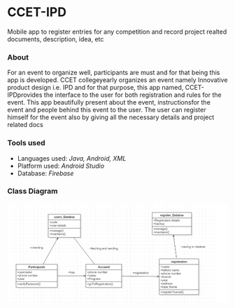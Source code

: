 # CCET-IPD
Mobile app to register entries for any competition and record project realted documents, description, idea, etc


### About
For  an  event  to  organize  well,  participants  are  must  and  for  that  being  this  app  is  developed. CCET  collegeyearly  organizes  an  event  namely  Innovative  product  design  i.e.  IPD  and  for  that purpose, this app named, CCET-IPDprovides the interface to the user for both registration and rules for the event. This app beautifully present about the event, instructionsfor the event and people behind this event to the user. The user can register himself for the event also by giving all the necessary details and project related docs


### Tools used
- Languages used: *Java, Android, XML*
- Platform used: *Android Studio*
- Database: *Firebase*

### Class Diagram
![Class Diagram](https://github.com/akill-coder/CCET-IPD/blob/main/Capture232.PNG)



